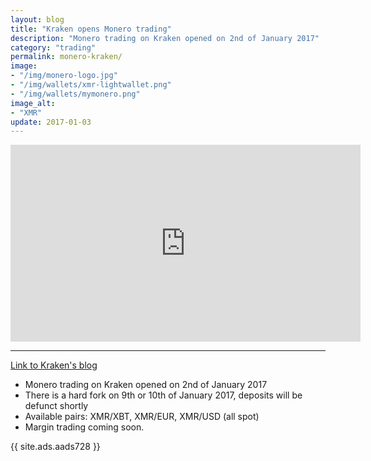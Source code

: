 ```yaml
---
layout: blog
title: "Kraken opens Monero trading"
description: "Monero trading on Kraken opened on 2nd of January 2017"
category: "trading"
permalink: monero-kraken/
image:
- "/img/monero-logo.jpg"
- "/img/wallets/xmr-lightwallet.png"
- "/img/wallets/mymonero.png"
image_alt:
- "XMR"
update: 2017-01-03
---
```


<iframe width="560" height="315" src="https://www.youtube.com/embed/TZi9xx6aiuY" frameborder="0" allowfullscreen></iframe>

________________________

[Link to Kraken's blog](http://blog.kraken.com/post/155126375697/kraken-launches-monero-trading)

* Monero trading on Kraken opened on 2nd of January 2017
* There is a hard fork on 9th or 10th of January 2017, deposits will be defunct shortly
* Available pairs: XMR/XBT, XMR/EUR, XMR/USD (all spot)
* Margin trading coming soon.


{{ site.ads.aads728 }}

